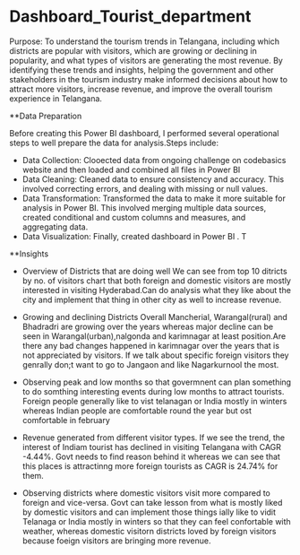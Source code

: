 # Dashboard_Tourist_department
Purpose: To understand the tourism trends in Telangana, including which districts are popular with visitors, which are growing or declining in popularity, and what types of visitors are generating the most revenue. By identifying these trends and insights, helping the government and other stakeholders in the tourism industry make informed decisions about how to attract more visitors, increase revenue, and improve the overall tourism experience in Telangana.

**Data Preparation

Before creating this Power BI dashboard, I performed several operational steps to well prepare the data for analysis.Steps include:

* Data Collection: Clooected data from ongoing challenge on codebasics website and then loaded and combined all files in Power BI
* Data Cleaning: Cleaned data to ensure consistency and accuracy. This involved correcting errors, and dealing with missing or null values.
* Data Transformation: Transformed the data to make it more suitable for analysis in Power BI. This involved merging multiple data sources, created conditional and custom columns and measures, and aggregating data.
* Data Visualization: Finally, created dashboard in Power BI . T

**Insights

* Overview of Districts that are doing well
We can see from top 10 ditricts by no. of visitors chart that both foreign and domestic visitors are mostly interested in visiting Hyderabad.Can do analysis what they like about the city and implement that thing in other city as well to increase revenue.

* Growing and declining Districts 
Overall Mancherial, Warangal(rural) and Bhadradri are growing over the years whereas major decline can be seen in Warangal(urban),nalgonda and karimnagar at least position.Are there any bad changes happened in karimnagar over the years that is not appreciated by visitors.
If we talk about specific foreign visitors they genrally don;t want to go to Jangaon and like Nagarkurnool the most.

* Observing peak and low months so that govermnent can plan something to do somthing interesting events during low months to attract tourists.
Foreign people generally like to vist telanagan or India mostly in winters whereas Indian people are comfortable round the year but ost comfortable in february

* Revenue generated from different visitor types.
If we see the trend, the interest of Indiam tourist has declined in visiting Telangana with CAGR -4.44%. Govt needs to find reason behind it whereas we can see that this places is attractinng more foreign tourists as CAGR is 24.74% for them.

* Observing districts where domestic visitors visit more compared to foreign and vice-versa. Govt can take lesson from what is mostly liked by domestic visitors and can implement those things ially like to vidit Telanaga or India mostly in winters so that they can feel confortable with weather, whereas domestic visitorn districts loved by foreign visitors because foeign visitors are bringing more revenue.
